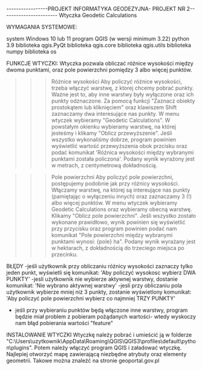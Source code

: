 -----------------PROJEKT INFORMATYKA GEODEZYJNA- PROJEKT NR 2-----------------------
Wtyczka Geodetic Calculations

WYMAGANIA SYSTEMOWE:

system Windows 10 lub 11
program QGIS (w wersji minimum 3.22)
python 3.9
biblioteka qgis.PyQt
biblioteka qgis.core
biblioteka qgis.utils
biblioteka numpy
biblioteka os

FUNKCJE WTYCZKI:
Wtyczka pozwala obliczać różnice wysokości między dwoma punktami, oraz pole powierzchni pomiędzy 3 albo więcej punktów. 

>>>Różnice wysokości
Aby policzyć różnice wysokości, trzeba włączyć warstwę, z ktorej chcemy pobrać punkty. Ważne jest to, aby inne warstwy były wyłączone oraz ich punkty odznaczone. Za pomocą funkcji "Zaznacz obiekty prostokątem lub kliknięciem" oraz klawiszem Shift zaznaczamy dwa interesujące nas punkty. W menu wtyczek wybieramy "Geodetic Calculations". W powstałym okienku wybieramy warstwę, na której jesteśmy i klikamy "Oblicz przewyższenie". Jeśli wszystko wykonaliśmy dobrze, program powinien wyświetlić wartość przewyższenia obok przcisku oraz podać komunikat 'Różnica wysokości między wybranymi punktami została policzona'. Podany wynik wyrażony jest w metrach, z centymetrową dokładnością.

>>>Pole powierzchni
Aby policzyć pole powierzchni, postępujemy podobnie jak przy różnicy wysokości. Włączamy warstwę, na której są intereujące nas punkty (pamiętając o wyłączeniu innych) oraz zaznaczamy 3 (!) albo więcej punktów. W menu wtyczek wybieramy Geodetic Calculations oraz wybieramy obecną warstwę. Klikamy "Oblicz pole powierzchni". Jeśli wszystko zostało wykonane prawidłowo, wynik powinien się wyświetlić przy przycisku oraz program powinien podać nam komunikat "Pole powierzchni między wybranymi punktami wynosi: {pole} ha". Podany wynik wyrażany jest w hektarach, z dokładnością do trzeciego miejsca po przecinku.


BŁĘDY
-jeśli użytkownik przy obliczaniu różnicy wysokości zaznaczy tylko jeden punkt, wyświetli się komunikat: 'Aby policzyć wysokosc wybierz DWA PUNKTY'
-jesli użytkownik nie wybierze aktywnej warstwy, dostanie komunikat: 'Nie wybrano aktywnej warstwy'
-jesli przy obliczaniu pola użytkownik wybierze mniej niż 3 punkty, zostanie wyświetlony komunikat: 'Aby policzyć pole powierzchni wybierz co najmniej TRZY PUNKTY'
- jeśli przy wybieraniu punktów będą włączone inne warstwy, program będzie miał problem z pobieram pożądanych wartości- wtedy wyskoczy nam błąd pobierania wartości "feature"

INSTALOWANIE WTYCZKI
Wtyczkę należy pobrać i umieścić ją w folderze "C:\Users\uzytkownik\AppData\Roaming\QGIS\QGIS3\profiles\default\python\plugins". Potem należy włączyć program QGIS i załadować wtyczkę.
Najlepiej otworzyć mapę zawierającą niezbędne atrybuty oraz elementy geometrii. Takowe można znaleźć na stronie geoportal.gov.pl


